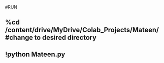 #RUN

## %cd /content/drive/MyDrive/Colab_Projects/Mateen/ #change to desired directory
## !python Mateen.py

